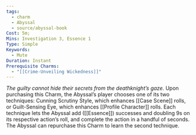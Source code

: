 ```yaml
---
tags:
  - charm
  - Abyssal
  - source/abyssal-book
Cost: 5m; 
Mins: Investigation 3, Essence 1
Type: Simple
Keywords:
  - Mute
Duration: Instant
Prerequisite Charms:
  - "[[Crime-Unveiling Wickedness]]"
---
```

*The guilty cannot hide their secrets from the deathknight’s gaze.*
Upon purchasing this Charm, the Abyssal’s player chooses one of its two techniques: Cunning Scrutiny Style, which enhances [[Case Scene]] rolls, or Guilt-Sensing Eye, which enhances [[Profile Character]] rolls.
Each technique lets the Abyssal add ([[Essence]]) successes and doubling 9s on its respective action’s roll, and complete the action in a handful of seconds.
The Abyssal can repurchase this Charm to learn the second technique.